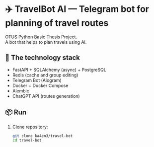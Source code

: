 # ✈️ TravelBot AI — Telegram bot for planning of travel routes 

OTUS Python Basic Thesis Project.  
A bot that helps to plan travels using AI.

## 🚀 The technology stack

- FastAPI + SQLAlchemy (async) + PostgreSQL
- Redis (cache and group editing)
- Telegram Bot (Aiogram)
- Docker + Docker Compose
- Alembic
- ChatGPT API (routes generation)

## 📦 Run

1. Clone repository:
   ```bash
   git clone ka4en3/travel-bot
   cd travel-bot